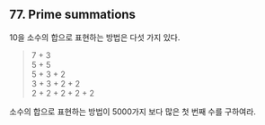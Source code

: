 ## 77. Prime summations

10을 소수의 합으로 표현하는 방법은 다섯 가지 있다.

> 7 + 3<br>
> 5 + 5<br>
> 5 + 3 + 2<br>
> 3 + 3 + 2 + 2<br>
> 2 + 2 + 2 + 2 + 2

소수의 합으로 표현하는 방법이 5000가지 보다 많은 첫 번째 수를 구하여라.
